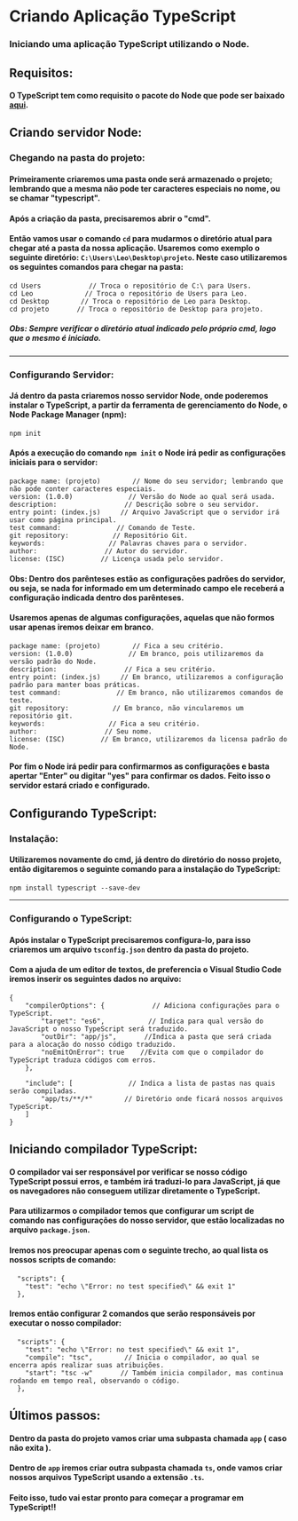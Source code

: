 # Criando Aplicação TypeScript
### Iniciando uma aplicação TypeScript utilizando o Node.



## Requisitos:

#### O TypeScript tem como requisito o pacote do Node que pode ser baixado [aqui](https://nodejs.org/en/).



## Criando servidor Node:

### Chegando na pasta do projeto:

#### Primeiramente criaremos uma pasta onde será armazenado o projeto; lembrando que a mesma não pode ter caracteres especiais no nome, ou se chamar "typescript".

#### Após a criação da pasta, precisaremos abrir o "cmd".

#### Então vamos usar o comando `cd` para mudarmos o diretório atual para chegar até a pasta da nossa aplicação. Usaremos como exemplo o seguinte diretório: `C:\Users\Leo\Desktop\projeto`. Neste caso utilizaremos os seguintes comandos para chegar na pasta:

```
cd Users            // Troca o repositório de C:\ para Users.
cd Leo             // Troca o repositório de Users para Leo.
cd Desktop        // Troca o repositório de Leo para Desktop. 
cd projeto       // Troca o repositório de Desktop para projeto.
```

##### Obs: Sempre verificar o diretório atual indicado pelo próprio cmd, logo que o mesmo é iniciado.

---

### Configurando Servidor:

#### Já dentro da pasta criaremos nosso servidor Node, onde poderemos instalar o TypeScript, a partir da ferramenta de gerenciamento do Node, o Node Package Manager (npm):  

``` 
npm init
```

#### Após a execução do comando `npm init` o Node irá pedir as configurações iniciais para o servidor:

```
package name: (projeto)        // Nome do seu servidor; lembrando que não pode conter caracteres especiais.
version: (1.0.0)              // Versão do Node ao qual será usada.
description:                 // Descrição sobre o seu servidor.
entry point: (index.js)     // Arquivo JavaScript que o servidor irá usar como página principal.
test command:              // Comando de Teste.
git repository:           // Repositório Git.
keywords:                // Palavras chaves para o servidor.
author:                 // Autor do servidor.
license: (ISC)         // Licença usada pelo servidor.
```

#### Obs: Dentro dos parênteses estão as configurações padrões do servidor, ou seja, se nada for informado em um determinado campo ele receberá a configuração indicada dentro dos parênteses.

#### Usaremos apenas de algumas configurações, aquelas que não formos usar apenas iremos deixar em branco.

```
package name: (projeto)        // Fica a seu critério.
version: (1.0.0)              // Em branco, pois utilizaremos da versão padrão do Node.
description:                 // Fica a seu critério.
entry point: (index.js)     // Em branco, utilizaremos a configuração padrão para manter boas práticas.
test command:              // Em branco, não utilizaremos comandos de teste.
git repository:           // Em branco, não vincularemos um repositório git.
keywords:                // Fica a seu critério.
author:                 // Seu nome.
license: (ISC)         // Em branco, utilizaremos da licensa padrão do Node.
```

#### Por fim o Node irá pedir para confirmarmos as configurações e basta apertar "Enter" ou digitar "yes" para confirmar os dados. Feito isso o servidor estará criado e configurado.



## Configurando TypeScript:

### Instalação:

#### Utilizaremos novamente do cmd, já dentro do diretório do nosso projeto, então digitaremos o seguinte comando para a instalação do TypeScript:

```
npm install typescript --save-dev
```
---

### Configurando o TypeScript:

#### Após instalar o TypeScript precisaremos configura-lo, para isso criaremos um arquivo `tsconfig.json` dentro da pasta do projeto. 

#### Com a ajuda de um editor de textos, de preferencia o Visual Studio Code iremos inserir os seguintes dados no arquivo:

```
{
    "compilerOptions": {            // Adiciona configurações para o TypeScript.
        "target": "es6",           // Indica para qual versão do JavaScript o nosso TypeScript será traduzido.
        "outDir": "app/js",       //Indica a pasta que será criada para a alocação do nosso código traduzido.
        "noEmitOnError": true    //Evita com que o compilador do TypeScript traduza códigos com erros.
    },

    "include": [              // Indica a lista de pastas nas quais serão compiladas.
        "app/ts/**/*"        // Diretório onde ficará nossos arquivos TypeScript.
    ]
}
```



## Iniciando compilador TypeScript:

#### O compilador vai ser responsável por verificar se nosso código TypeScript possui erros, e também irá traduzi-lo para JavaScript, já que os navegadores não conseguem utilizar diretamente o TypeScript. 

#### Para utilizarmos o compilador temos que configurar um script de comando nas configurações do nosso servidor, que estão localizadas no arquivo `package.json`.

#### Iremos nos preocupar apenas com o seguinte trecho, ao qual lista os nossos scripts de comando:

```
  "scripts": {
    "test": "echo \"Error: no test specified\" && exit 1"
  },
```

#### Iremos então configurar 2 comandos que serão responsáveis por executar o nosso compilador:

```
  "scripts": {
    "test": "echo \"Error: no test specified\" && exit 1",
    "compile": "tsc",        // Inicia o compilador, ao qual se encerra após realizar suas atribuições.
    "start": "tsc -w"       // Também inicia compilador, mas continua rodando em tempo real, observando o código.
  },
  ```
  
  

## Últimos passos:

#### Dentro da pasta do projeto vamos criar uma subpasta chamada `app` ( caso não exita ).

#### Dentro de `app` iremos criar outra subpasta chamada `ts`, onde vamos criar nossos arquivos TypeScript usando a extensão `.ts`.

#### Feito isso, tudo vai estar pronto para começar a programar em TypeScript!!
